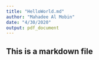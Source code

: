 ```yaml
---
title: "HelloWorld.md"
author: "Mahadee Al Mobin"
date: "4/30/2020"
output: pdf_document
---
```



## This is a markdown file

